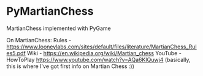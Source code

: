 # PyMartianChess
MartianChess implemented with PyGame

On MartianChess:
Rules - https://www.looneylabs.com/sites/default/files/literature/MartianChess_Rules5.pdf
Wiki - https://en.wikipedia.org/wiki/Martian_chess
YouTube - HowToPlay https://www.youtube.com/watch?v=AQa6KIQuwj4 (basically, this is where I've got first info on Martian Chess :))

